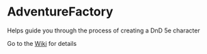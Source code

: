 # AdventureFactory
Helps guide you through the process of creating a DnD 5e character

Go to the [Wiki](https://github.com/micahlagrange/adventurer-factory/wiki) for details

